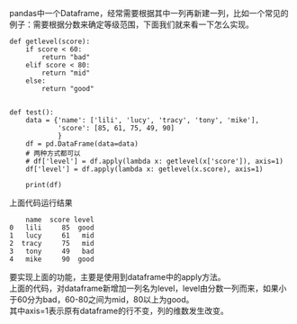 pandas中一个Dataframe，经常需要根据其中一列再新建一列，比如一个常见的例子：需要根据分数来确定等级范围，下面我们就来看一下怎么实现。  

```
def getlevel(score):
    if score < 60:
        return "bad"
    elif score < 80:
        return "mid"
    else:
        return "good"


def test():
    data = {'name': ['lili', 'lucy', 'tracy', 'tony', 'mike'],
            'score': [85, 61, 75, 49, 90]
            }
    df = pd.DataFrame(data=data)
    # 两种方式都可以
    # df['level'] = df.apply(lambda x: getlevel(x['score']), axis=1)
    df['level'] = df.apply(lambda x: getlevel(x.score), axis=1)

    print(df)
```  

上面代码运行结果  

```
    name  score level
0   lili     85  good
1   lucy     61   mid
2  tracy     75   mid
3   tony     49   bad
4   mike     90  good
```  

要实现上面的功能，主要是使用到dataframe中的apply方法。  
上面的代码，对dataframe新增加一列名为level，level由分数一列而来，如果小于60分为bad，60-80之间为mid，80以上为good。  
其中axis=1表示原有dataframe的行不变，列的维数发生改变。  
